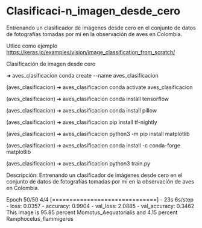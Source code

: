 # Clasificaci-n_imagen_desde_cero
Entrenando un clasificador de imágenes desde cero en el conjunto de datos de fotografías tomadas por mí en la observación de aves en Colombia.

Utlice como ejemplo https://keras.io/examples/vision/image_classification_from_scratch/

Clasificación de imagen desde cero

➜  aves_clasificacion conda create --name aves_clasificacion

(aves_clasificacion) ➜  aves_clasificacion conda activate aves_clasificacion

(aves_clasificacion) ➜  aves_clasificacion conda install tensorflow

(aves_clasificacion) ➜  aves_clasificacion conda install pillow

(aves_clasificacion) ➜  aves_clasificacion pip install tf-nightly

(aves_clasificacion) ➜  aves_clasificacion python3 -m pip install matplotlib

(aves_clasificacion) ➜  aves_clasificacion conda install -c conda-forge matplotlib

(aves_clasificacion) ➜  aves_clasificacion python3 train.py

Descripción: Entrenando un clasificador de imágenes desde cero en el conjunto de datos de fotografías tomadas por mí en la observación de aves en Colombia.

Epoch 50/50
4/4 [==============================] - 23s 6s/step - loss: 0.0357 - accuracy: 0.9904 - val_loss: 2.0885 - val_accuracy: 0.3462
This image is 95.85 percent Momotus_Aequatorialis and 4.15 percent Ramphocelus_flammigerus
